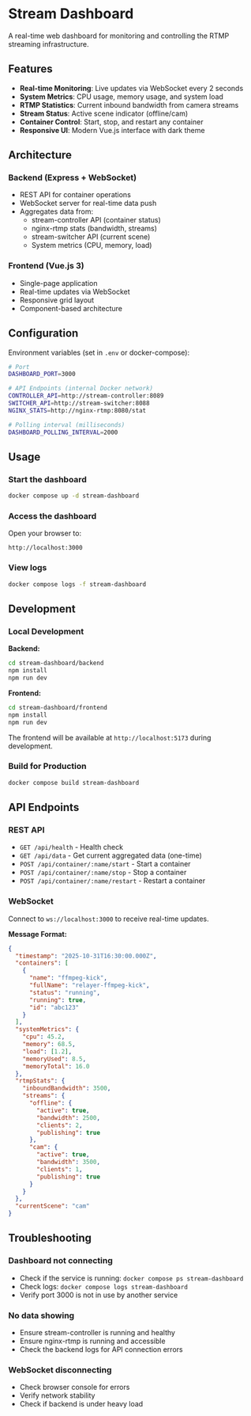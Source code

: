 # Stream Dashboard

A real-time web dashboard for monitoring and controlling the RTMP streaming infrastructure.

## Features

- **Real-time Monitoring**: Live updates via WebSocket every 2 seconds
- **System Metrics**: CPU usage, memory usage, and system load
- **RTMP Statistics**: Current inbound bandwidth from camera streams
- **Stream Status**: Active scene indicator (offline/cam)
- **Container Control**: Start, stop, and restart any container
- **Responsive UI**: Modern Vue.js interface with dark theme

## Architecture

### Backend (Express + WebSocket)
- REST API for container operations
- WebSocket server for real-time data push
- Aggregates data from:
  - stream-controller API (container status)
  - nginx-rtmp stats (bandwidth, streams)
  - stream-switcher API (current scene)
  - System metrics (CPU, memory, load)

### Frontend (Vue.js 3)
- Single-page application
- Real-time updates via WebSocket
- Responsive grid layout
- Component-based architecture

## Configuration

Environment variables (set in `.env` or docker-compose):

```bash
# Port
DASHBOARD_PORT=3000

# API Endpoints (internal Docker network)
CONTROLLER_API=http://stream-controller:8089
SWITCHER_API=http://stream-switcher:8088
NGINX_STATS=http://nginx-rtmp:8080/stat

# Polling interval (milliseconds)
DASHBOARD_POLLING_INTERVAL=2000
```

## Usage

### Start the dashboard
```bash
docker compose up -d stream-dashboard
```

### Access the dashboard
Open your browser to:
```
http://localhost:3000
```

### View logs
```bash
docker compose logs -f stream-dashboard
```

## Development

### Local Development

**Backend:**
```bash
cd stream-dashboard/backend
npm install
npm run dev
```

**Frontend:**
```bash
cd stream-dashboard/frontend
npm install
npm run dev
```

The frontend will be available at `http://localhost:5173` during development.

### Build for Production

```bash
docker compose build stream-dashboard
```

## API Endpoints

### REST API

- `GET /api/health` - Health check
- `GET /api/data` - Get current aggregated data (one-time)
- `POST /api/container/:name/start` - Start a container
- `POST /api/container/:name/stop` - Stop a container
- `POST /api/container/:name/restart` - Restart a container

### WebSocket

Connect to `ws://localhost:3000` to receive real-time updates.

**Message Format:**
```json
{
  "timestamp": "2025-10-31T16:30:00.000Z",
  "containers": [
    {
      "name": "ffmpeg-kick",
      "fullName": "relayer-ffmpeg-kick",
      "status": "running",
      "running": true,
      "id": "abc123"
    }
  ],
  "systemMetrics": {
    "cpu": 45.2,
    "memory": 68.5,
    "load": [1.2],
    "memoryUsed": 8.5,
    "memoryTotal": 16.0
  },
  "rtmpStats": {
    "inboundBandwidth": 3500,
    "streams": {
      "offline": {
        "active": true,
        "bandwidth": 2500,
        "clients": 2,
        "publishing": true
      },
      "cam": {
        "active": true,
        "bandwidth": 3500,
        "clients": 1,
        "publishing": true
      }
    }
  },
  "currentScene": "cam"
}
```

## Troubleshooting

### Dashboard not connecting
- Check if the service is running: `docker compose ps stream-dashboard`
- Check logs: `docker compose logs stream-dashboard`
- Verify port 3000 is not in use by another service

### No data showing
- Ensure stream-controller is running and healthy
- Ensure nginx-rtmp is running and accessible
- Check the backend logs for API connection errors

### WebSocket disconnecting
- Check browser console for errors
- Verify network stability
- Check if backend is under heavy load